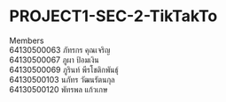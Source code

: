 # PROJECT1-SEC-2-TikTakTo

Members<br>
64130500063 ภัทรกร คุณเจริญ<br>
64130500067 ภูผา ป้อมเงิน<br>
64130500069 ภูรินท์ พีรโชติกพันธุ์<br>
64130500103 นภัทร วัฒนรัตนกุล<br>
64130500120 พัทรพล แก้วเกษ
